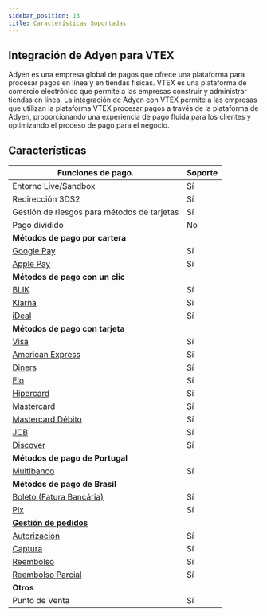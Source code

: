 ```yaml
---
sidebar_position: 13
title: Características Soportadas
---
```



## Integración de Adyen para VTEX

Adyen es una empresa global de pagos que ofrece una plataforma para procesar pagos en línea y en tiendas físicas. VTEX es una plataforma de comercio electrónico que permite a las empresas construir y administrar tiendas en línea. La integración de Adyen con VTEX permite a las empresas que utilizan la plataforma VTEX procesar pagos a través de la plataforma de Adyen, proporcionando una experiencia de pago fluida para los clientes y optimizando el proceso de pago para el negocio.

## Características

| **Funciones de pago**.                                                                  | Soporte |
|---------------------------------------------------------------------------------------| ------- |
| Entorno Live/Sandbox                                                                    | Sí     |
| Redirección 3DS2                                                                        | Sí     |
| Gestión de riesgos para métodos de tarjetas                                             | Sí     |
| Pago dividido                                                                           | No     |
| **Métodos de pago por cartera**                                                         |         |
| [Google Pay](https://docs.adyen.com/payment-methods/google-pay)                         | Sí     |
| [Apple Pay](https://docs.adyen.com/payment-methods/apple-pay)                           | Sí     |
| **Métodos de pago con un clic**                                                         |         |
| [BLIK](https://docs.adyen.com/payment-methods/blik)                                     | Sí     |
| [Klarna](https://docs.adyen.com/payment-methods/klarna)                                 | Sí     |
| [iDeal](https://docs.adyen.com/payment-methods/ideal)                                   | Sí     |
| **Métodos de pago con tarjeta**                                                         |         |
| [Visa](https://docs.adyen.com/payment-methods/cards)                                    | Sí     |
| [American Express](https://docs.adyen.com/payment-methods/cards)                        | Sí     |
| [Diners](https://docs.adyen.com/payment-methods/cards)                                  | Sí     |
| [Elo](https://docs.adyen.com/payment-methods/cards)                                     | Sí     |
| [Hipercard](https://docs.adyen.com/payment-methods/cards)                               | Sí     |
| [Mastercard](https://docs.adyen.com/payment-methods/cards)                              | Sí     |
| [Mastercard Débito](https://docs.adyen.com/payment-methods/cards)                       | Sí     |
| [JCB](https://docs.adyen.com/payment-methods/cards)                                     | Sí     |
| [Discover](https://docs.adyen.com/payment-methods/cards)                                | Sí     |
| **Métodos de pago de Portugal**                                                         |         |
| [Multibanco](https://docs.adyen.com/payment-methods/multibanco)                         | Sí     |
| **Métodos de pago de Brasil**                                                           |         |
| [Boleto (Fatura Bancária)](https://docs.adyen.com/payment-methods/boleto-bancario)      | Sí     |
| [Pix](https://docs.adyen.com/payment-methods/pix)                                       | Sí     |
| [**Gestión de pedidos**](https://docs.adyen.com/issuing/payment-stages#page-introduction) |         |
| [Autorización](https://docs.adyen.com/issuing/payment-stages#authorisation)              | Sí     |
| [Captura](https://docs.adyen.com/issuing/payment-stages#captures)                       | Sí     |
| [Reembolso](https://docs.adyen.com/issuing/payment-stages#refunds)                      | Sí     |
| [Reembolso Parcial](https://docs.adyen.com/issuing/payment-stages#refunds)              | Sí     |
| **Otros**                                                                               |         |
| Punto de Venta                                                                          | Sí     |